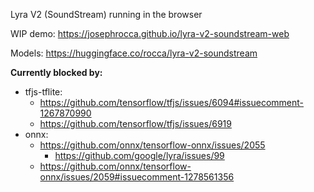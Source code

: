 Lyra V2 (SoundStream) running in the browser

WIP demo: https://josephrocca.github.io/lyra-v2-soundstream-web

Models: https://huggingface.co/rocca/lyra-v2-soundstream

**Currently blocked by:**

* tfjs-tflite:
   * https://github.com/tensorflow/tfjs/issues/6094#issuecomment-1267870990
   * https://github.com/tensorflow/tfjs/issues/6919
* onnx:
   * https://github.com/onnx/tensorflow-onnx/issues/2055
     * https://github.com/google/lyra/issues/99
   * https://github.com/onnx/tensorflow-onnx/issues/2059#issuecomment-1278561356
